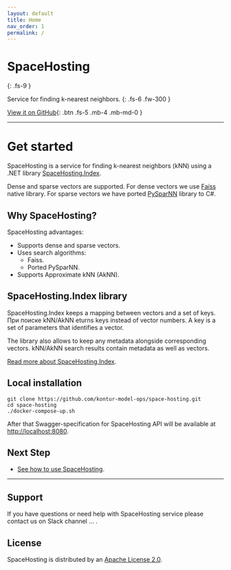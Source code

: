 ```yaml
---
layout: default
title: Home
nav_order: 1
permalink: /
---
```


# SpaceHosting
{: .fs-9 }

Service for finding k-nearest neighbors.
{: .fs-6 .fw-300 }

[View it on GitHub](https://github.com/kontur-model-ops/space-hosting){: .btn .fs-5 .mb-4 .mb-md-0 }

---

# Get started

SpaceHosting is a service for finding k-nearest neighbors (kNN) using a .NET library [SpaceHosting.Index](https://github.com/kontur-model-ops/space-hosting-index#spacehostingindex). 

Dense and sparse vectors are supported. For dense vectors we use [Faiss](https://github.com/facebookresearch/faiss) native library. For sparse vectors we have ported [PySparNN](https://github.com/facebookresearch/pysparnn) library to C#. 

## Why SpaceHosting? 

SpaceHosting advantages: 
* Supports dense and sparse vectors.
* Uses search algorithms:
  * Faiss.
  * Ported PySparNN.
* Supports Approximate kNN (AkNN).

## SpaceHosting.Index library

SpaceHosting.Index keeps a mapping between vectors and a set of keys. При поиске kNN/AkNN eturns keys instead of vector numbers. A key is a set of parameters that identifies a vector. 

The library also allows to keep any metadata alongside corresponding vectors. kNN/AkNN search results contain metadata as well as vectors. 

[Read more about SpaceHosting.Index](https://github.com/kontur-model-ops/space-hosting-index#spacehostingindex).

## Local installation 
```
git clone https://github.com/kontur-model-ops/space-hosting.git 
cd space-hosting 
./docker-compose-up.sh
```
After that Swagger-specification for SpaceHosting API will be available at <http://localhost:8080>.

## Next Step 

* [See how to use SpaceHosting](/Testdoc/how-to-use).

---

## Support

If you have questions or need help with SpaceHosting service please contact us on Slack channel … .

## License

SpaceHosting is distributed by an [Apache License 2.0](https://github.com/kontur-model-ops/space-hosting/blob/master/LICENSE).
